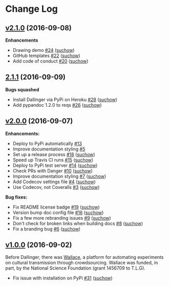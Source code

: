 # Change Log

## [v2.1.0](https://github.com/dallinger/dallinger/tree/v2.1.0) (2016-09-08)

**Enhancements**

- Drawing demo [\#24](https://github.com/Dallinger/Dallinger/pull/24) ([suchow](https://github.com/suchow))
- GitHub templates [\#22](https://github.com/Dallinger/Dallinger/pull/22) ([suchow](https://github.com/suchow))
- Add code of conduct [\#20](https://github.com/Dallinger/Dallinger/pull/20) ([suchow](https://github.com/suchow))
## [2.1.1](https://github.com/dallinger/dallinger/tree/HEAD) (2016-09-09)

**Bugs squashed**

- Install Dallinger via PyPi on Heroku [\#28](https://github.com/Dallinger/Dallinger/pull/28) ([suchow](https://github.com/suchow))
- Add pypandoc 1.2.0 to reqs [\#26](https://github.com/Dallinger/Dallinger/pull/26) ([suchow](https://github.com/suchow))

## [v2.0.0](https://github.com/dallinger/dallinger/tree/v2.0.0) (2016-09-07)

**Enhancements:**

- Deploy to PyPi automatically [\#13](https://github.com/Dallinger/Dallinger/issues/13)
- Improve documentation styling [\#5](https://github.com/Dallinger/Dallinger/issues/5)
- Set up a release process [\#18](https://github.com/Dallinger/Dallinger/pull/18) ([suchow](https://github.com/suchow))
- Speed up Travis CI runs [\#15](https://github.com/Dallinger/Dallinger/pull/15) ([suchow](https://github.com/suchow))
- Deploy to PyPi test server [\#14](https://github.com/Dallinger/Dallinger/pull/14) ([suchow](https://github.com/suchow))
- Check PRs with Danger [\#10](https://github.com/Dallinger/Dallinger/pull/10) ([suchow](https://github.com/suchow))
- Improve documentation styling [\#7](https://github.com/Dallinger/Dallinger/pull/7) ([suchow](https://github.com/suchow))
- Add Codecov settings file [\#4](https://github.com/Dallinger/Dallinger/pull/4) ([suchow](https://github.com/suchow))
- Use Codecov, not Coveralls [\#3](https://github.com/Dallinger/Dallinger/pull/3) ([suchow](https://github.com/suchow))

**Bug fixes:**

- Fix README license badge [\#19](https://github.com/Dallinger/Dallinger/pull/19) ([suchow](https://github.com/suchow))
- Version bump doc config file [\#16](https://github.com/Dallinger/Dallinger/pull/16) ([suchow](https://github.com/suchow))
- Fix a few more rebranding issues [\#9](https://github.com/Dallinger/Dallinger/pull/9) ([suchow](https://github.com/suchow))
- Don't check for broken links when building docs [\#8](https://github.com/Dallinger/Dallinger/pull/8) ([suchow](https://github.com/suchow))
- Fix a branding bug [\#6](https://github.com/Dallinger/Dallinger/pull/6) ([suchow](https://github.com/suchow))

## [v1.0.0](https://github.com/berkeley-cocosci/Wallace/tree/v1.0.0) (2016-09-02)

Before Dallinger, there was [Wallace](https://github.com/berkeley-cocosci/Wallace), a platform for automating experiments on cultural transmission through crowdsourcing. Wallace was funded, in part, by the National Science Foundation (grant 1456709 to T.L.G).
- Fix issue with installation on PyPi [\#31](https://github.com/Dallinger/Dallinger/pull/31) ([suchow](https://github.com/suchow))
